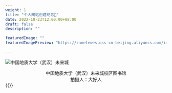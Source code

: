 ```yaml
---
weight: 1
title: "个人网站创建纪念👋"
date: 2022-10-23T12:00:00+08:00
draft: false
description: ""

featuredImage: ""
featuredImagePreview: "https://zanelewes.oss-cn-beijing.aliyuncs.com/img/202211021240319.jpg"

---
```


<!--more-->
![中国地质大学（武汉）未来城](https://zanelewes.oss-cn-beijing.aliyuncs.com/img/202211021240319.jpg)  
<center><font face="楷体" >中国地质大学（武汉）未来城校区图书馆</font></center>
<center><font face="楷体" >拍摄人：大好人</font></center>
{{<AntiHero >}}